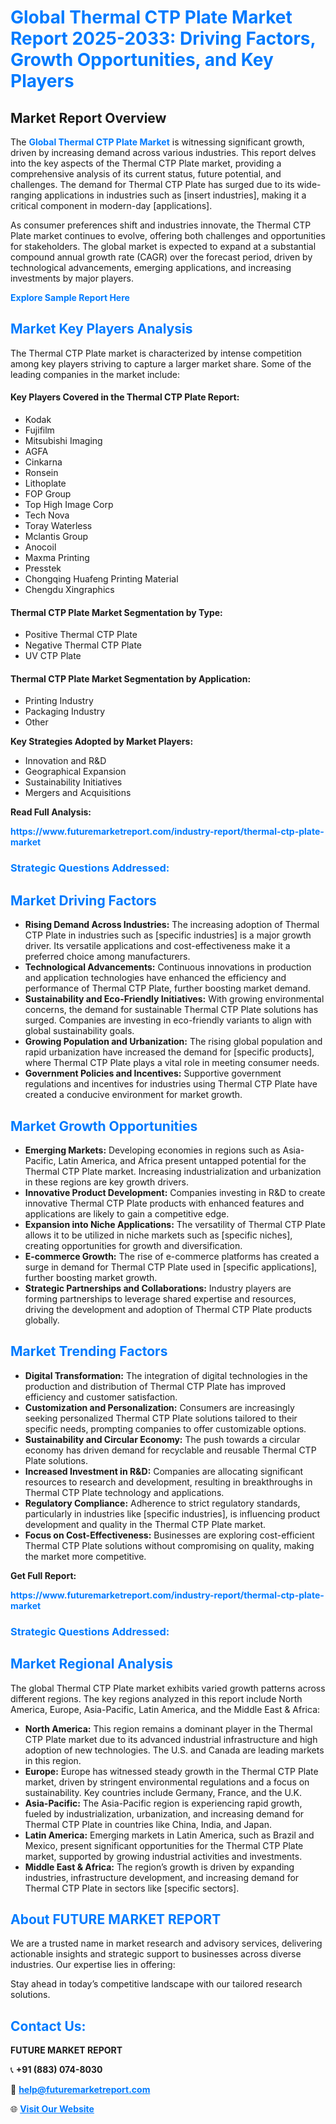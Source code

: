 <h1 style="color: #007BFF;">Global Thermal CTP Plate Market Report 2025-2033: Driving Factors, Growth Opportunities, and Key Players</h1>

<section id="overview">
<h2>Market Report Overview</h2>
<p>The <a href="https://www.futuremarketreport.com/industry-report/thermal-ctp-plate-market" style="color: #007BFF; text-decoration: none;"><strong>Global Thermal CTP Plate Market</strong></a> is witnessing significant growth, driven by increasing demand across various industries. This report delves into the key aspects of the Thermal CTP Plate market, providing a comprehensive analysis of its current status, future potential, and challenges. The demand for Thermal CTP Plate has surged due to its wide-ranging applications in industries such as [insert industries], making it a critical component in modern-day [applications].</p>
<p>As consumer preferences shift and industries innovate, the Thermal CTP Plate market continues to evolve, offering both challenges and opportunities for stakeholders. The global market is expected to expand at a substantial compound annual growth rate (CAGR) over the forecast period, driven by technological advancements, emerging applications, and increasing investments by major players.</p>
</section>

<section id="overview">
<p><a href="https://www.futuremarketreport.com/request-sample/reportId=91197" style="color: #007BFF; text-decoration: none;"><strong>Explore Sample Report Here</strong></a></p>
</section>

<section id="key-players">
<h2 style="color: #007BFF;">Market Key Players Analysis</h2>
<p>The Thermal CTP Plate market is characterized by intense competition among key players striving to capture a larger market share. Some of the leading companies in the market include:</p>
<h4>Key Players Covered in the Thermal CTP Plate Report:</h4>
<ul><li>Kodak</li><li>Fujifilm</li><li>Mitsubishi Imaging</li><li>AGFA</li><li>Cinkarna</li><li>Ronsein</li><li>Lithoplate</li><li>FOP Group</li><li>Top High Image Corp</li><li>Tech Nova</li><li>Toray Waterless</li><li>Mclantis Group</li><li>Anocoil</li><li>Maxma Printing</li><li>Presstek</li><li>Chongqing Huafeng Printing Material</li><li>Chengdu Xingraphics</li></ul>
<h4>Thermal CTP Plate Market Segmentation by Type:</h4>
<ul><li>Positive Thermal CTP Plate</li><li>Negative Thermal CTP Plate</li><li>UV CTP Plate</li></ul>

<h4>Thermal CTP Plate Market Segmentation by Application:</h4>
<ul><li>Printing Industry</li><li>Packaging Industry</li><li>Other</li></ul>
<p><strong>Key Strategies Adopted by Market Players:</strong></p>
<ul>
<li>Innovation and R&D</li>
<li>Geographical Expansion</li>
<li>Sustainability Initiatives</li>
<li>Mergers and Acquisitions</li>
</ul>
</section>

<section>
<p><strong>Read Full Analysis: </strong></p><a href="https://www.futuremarketreport.com/industry-report/thermal-ctp-plate-market" style="color: #007BFF; text-decoration: none;"><strong>https://www.futuremarketreport.com/industry-report/thermal-ctp-plate-market</strong></a>
<h3 style="color: #007BFF;">Strategic Questions Addressed:</h3>
</section>

<section id="driving-factors">
<h2 style="color: #007BFF;">Market Driving Factors</h2>
<ul>
<li><strong>Rising Demand Across Industries:</strong> The increasing adoption of Thermal CTP Plate in industries such as [specific industries] is a major growth driver. Its versatile applications and cost-effectiveness make it a preferred choice among manufacturers.</li>
<li><strong>Technological Advancements:</strong> Continuous innovations in production and application technologies have enhanced the efficiency and performance of Thermal CTP Plate, further boosting market demand.</li>
<li><strong>Sustainability and Eco-Friendly Initiatives:</strong> With growing environmental concerns, the demand for sustainable Thermal CTP Plate solutions has surged. Companies are investing in eco-friendly variants to align with global sustainability goals.</li>
<li><strong>Growing Population and Urbanization:</strong> The rising global population and rapid urbanization have increased the demand for [specific products], where Thermal CTP Plate plays a vital role in meeting consumer needs.</li>
<li><strong>Government Policies and Incentives:</strong> Supportive government regulations and incentives for industries using Thermal CTP Plate have created a conducive environment for market growth.</li>
</ul>
</section>

<section id="growth-opportunities">
<h2 style="color: #007BFF;">Market Growth Opportunities</h2>
<ul>
<li><strong>Emerging Markets:</strong> Developing economies in regions such as Asia-Pacific, Latin America, and Africa present untapped potential for the Thermal CTP Plate market. Increasing industrialization and urbanization in these regions are key growth drivers.</li>
<li><strong>Innovative Product Development:</strong> Companies investing in R&D to create innovative Thermal CTP Plate products with enhanced features and applications are likely to gain a competitive edge.</li>
<li><strong>Expansion into Niche Applications:</strong> The versatility of Thermal CTP Plate allows it to be utilized in niche markets such as [specific niches], creating opportunities for growth and diversification.</li>
<li><strong>E-commerce Growth:</strong> The rise of e-commerce platforms has created a surge in demand for Thermal CTP Plate used in [specific applications], further boosting market growth.</li>
<li><strong>Strategic Partnerships and Collaborations:</strong> Industry players are forming partnerships to leverage shared expertise and resources, driving the development and adoption of Thermal CTP Plate products globally.</li>
</ul>
</section>

<section id="trending-factors">
<h2 style="color: #007BFF;">Market Trending Factors</h2>
<ul>
<li><strong>Digital Transformation:</strong> The integration of digital technologies in the production and distribution of Thermal CTP Plate has improved efficiency and customer satisfaction.</li>
<li><strong>Customization and Personalization:</strong> Consumers are increasingly seeking personalized Thermal CTP Plate solutions tailored to their specific needs, prompting companies to offer customizable options.</li>
<li><strong>Sustainability and Circular Economy:</strong> The push towards a circular economy has driven demand for recyclable and reusable Thermal CTP Plate solutions.</li>
<li><strong>Increased Investment in R&D:</strong> Companies are allocating significant resources to research and development, resulting in breakthroughs in Thermal CTP Plate technology and applications.</li>
<li><strong>Regulatory Compliance:</strong> Adherence to strict regulatory standards, particularly in industries like [specific industries], is influencing product development and quality in the Thermal CTP Plate market.</li>
<li><strong>Focus on Cost-Effectiveness:</strong> Businesses are exploring cost-efficient Thermal CTP Plate solutions without compromising on quality, making the market more competitive.</li>
</ul>
</section>

<section>
<p><strong>Get Full Report: </strong></p><a href="https://www.futuremarketreport.com/industry-report/thermal-ctp-plate-market" style="color: #007BFF; text-decoration: none;"><strong>https://www.futuremarketreport.com/industry-report/thermal-ctp-plate-market</strong></a>
<h3 style="color: #007BFF;">Strategic Questions Addressed:</h3>
</section>


<section id="regional-analysis">
<h2 style="color: #007BFF;">Market Regional Analysis</h2>
<p>The global Thermal CTP Plate market exhibits varied growth patterns across different regions. The key regions analyzed in this report include North America, Europe, Asia-Pacific, Latin America, and the Middle East & Africa:</p>
<ul>
<li><strong>North America:</strong> This region remains a dominant player in the Thermal CTP Plate market due to its advanced industrial infrastructure and high adoption of new technologies. The U.S. and Canada are leading markets in this region.</li>
<li><strong>Europe:</strong> Europe has witnessed steady growth in the Thermal CTP Plate market, driven by stringent environmental regulations and a focus on sustainability. Key countries include Germany, France, and the U.K.</li>
<li><strong>Asia-Pacific:</strong> The Asia-Pacific region is experiencing rapid growth, fueled by industrialization, urbanization, and increasing demand for Thermal CTP Plate in countries like China, India, and Japan.</li>
<li><strong>Latin America:</strong> Emerging markets in Latin America, such as Brazil and Mexico, present significant opportunities for the Thermal CTP Plate market, supported by growing industrial activities and investments.</li>
<li><strong>Middle East & Africa:</strong> The region’s growth is driven by expanding industries, infrastructure development, and increasing demand for Thermal CTP Plate in sectors like [specific sectors].</li>
</ul>
</section>

<footer>
<h2 style="color: #007BFF;">About FUTURE MARKET REPORT</h2>
<p>We are a trusted name in market research and advisory services, delivering actionable insights and strategic support to businesses across diverse industries. Our expertise lies in offering:</p>

<p>Stay ahead in today’s competitive landscape with our tailored research solutions.</p>

<h2 style="color: #007BFF;">Contact Us:</h2>
<p><strong>FUTURE MARKET REPORT</strong></p>
<p>📞 <strong>+91 (883) 074-8030</strong></p>
<p>📧 <strong><a href="mailto:help@futuremarketreport.com" style="color: #007BFF;">help@futuremarketreport.com</a></strong></p>
<p>🌐 <strong><a href="https://www.futuremarketreport.com/" style="color: #007BFF;">Visit Our Website</a></strong></p>
</footer>